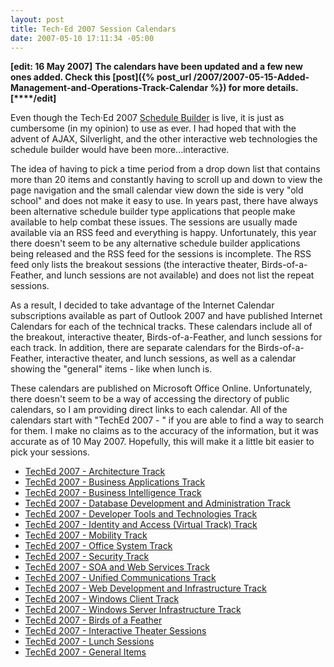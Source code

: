 ```yaml
---
layout: post
title: Tech·Ed 2007 Session Calendars
date: 2007-05-10 17:11:34 -05:00
---
```


**[edit: 16 May 2007]** **The calendars have been updated and a few new ones added. Check this **[**post**]({% post_url /2007/2007-05-15-Added-Management-and-Operations-Track-Calendar %})** for more details. [****/edit]**

Even though the Tech·Ed 2007 [Schedule Builder](https://www.msteched.com/Sessions.aspx) is live, it is just as cumbersome (in my opinion) to use as ever. I had hoped that with the advent of AJAX, Silverlight, and the other interactive web technologies the schedule builder would have been more...interactive.

The idea of having to pick a time period from a drop down list that contains more than 20 items and constantly having to scroll up and down to view the page navigation and the small calendar view down the side is very "old school" and does not make it easy to use. In years past, there have always been alternative schedule builder type applications that people make available to help combat these issues. The sessions are usually made available via an RSS feed and everything is happy. Unfortunately, this year there doesn't seem to be any alternative schedule builder applications being released and the RSS feed for the sessions is incomplete. The RSS feed only lists the breakout sessions (the interactive theater, Birds-of-a-Feather, and lunch sessions are not available) and does not list the repeat sessions.

As a result, I decided to take advantage of the Internet Calendar subscriptions available as part of Outlook 2007 and have published Internet Calendars for each of the technical tracks. These calendars include all of the breakout, interactive theater, Birds-of-a-Feather, and lunch sessions for each track. In addition, there are separate calendars for the Birds-of-a-Feather, interactive theater, and lunch sessions, as well as a calendar showing the "general" items - like when lunch is.

These calendars are published on Microsoft Office Online. Unfortunately, there doesn't seem to be a way of accessing the directory of public calendars, so I am providing direct links to each calendar. All of the calendars start with "TechEd 2007 - " if you are able to find a way to search for them. I make no claims as to the accuracy of the information, but it was accurate as of 10 May 2007. Hopefully, this will make it a little bit easier to pick your sessions.

*   [TechEd 2007 - Architecture Track](webcals://calendars.office.microsoft.com/pubcalstorage/q40rvv4z74713/TechEd_2007_-_Architecture_Track_Calendar.ics) 
*   [TechEd 2007 - Business Applications Track](webcals://calendars.office.microsoft.com/pubcalstorage/q40rvv4z74713/TechEd_2007_-_Business_Applications_Track_Calendar.ics) 
*   [TechEd 2007 - Business Intelligence Track](webcals://calendars.office.microsoft.com/pubcalstorage/q40rvv4z74713/TechEd_2007_-_Business_Intelligence_Track_Calendar.ics) 
*   [TechEd 2007 - Database Development and Administration Track](webcals://calendars.office.microsoft.com/pubcalstorage/q40rvv4z74713/TechEd_2007_-_Database_Development_and_Administration_Track_Calendar.ics) 
*   [TechEd 2007 - Developer Tools and Technologies Track](webcals://calendars.office.microsoft.com/pubcalstorage/q40rvv4z74713/TechEd_2007_-_Developer_Tools_and_Technologies_Track_Calendar.ics) 
*   [TechEd 2007 - Identity and Access (Virtual Track) Track](webcals://calendars.office.microsoft.com/pubcalstorage/q40rvv4z74713/TechEd_2007_-_Identity_and_Access_%28Virtual_Track%29_Track_Calendar.ics) 
*   [TechEd 2007 - Mobility Track](webcals://calendars.office.microsoft.com/pubcalstorage/q40rvv4z74713/TechEd_2007_-_Mobility_Track_Calendar.ics) 
*   [TechEd 2007 - Office System Track](webcals://calendars.office.microsoft.com/pubcalstorage/q40rvv4z74713/TechEd_2007_-_Office_System_Track_Calendar.ics) 
*   [TechEd 2007 - Security Track](webcals://calendars.office.microsoft.com/pubcalstorage/q40rvv4z74713/TechEd_2007_-_Security_Track_Calendar.ics) 
*   [TechEd 2007 - SOA and Web Services Track](webcals://calendars.office.microsoft.com/pubcalstorage/q40rvv4z74713/TechEd_2007_-_SOA_and_Web_Services_Track_Calendar.ics) 
*   [TechEd 2007 - Unified Communications Track](webcals://calendars.office.microsoft.com/pubcalstorage/q40rvv4z74713/TechEd_2007_-_Unified_Communications_Track_Calendar.ics) 
*   [TechEd 2007 - Web Development and Infrastructure Track](webcals://calendars.office.microsoft.com/pubcalstorage/q40rvv4z74713/TechEd_2007_-_Web_Development_and_Infrastructure_Track_Calendar.ics) 
*   [TechEd 2007 - Windows Client Track](webcals://calendars.office.microsoft.com/pubcalstorage/q40rvv4z74713/TechEd_2007_-_Windows_Client_Track_Calendar.ics) 
*   [TechEd 2007 - Windows Server Infrastructure Track](webcals://calendars.office.microsoft.com/pubcalstorage/q40rvv4z74713/TechEd_2007_-_Windows_Server_Infrastructure_Track_Calendar.ics) 
*   [TechEd 2007 - Birds of a Feather](webcals://calendars.office.microsoft.com/pubcalstorage/q40rvv4z74713/TechEd_2007_-_Birds_of_a_Feather_Calendar.ics) 
*   [TechEd 2007 - Interactive Theater Sessions](webcals://calendars.office.microsoft.com/pubcalstorage/q40rvv4z74713/TechEd_2007_-_Interactive_Theater_Sessions_Calendar.ics) 
*   [TechEd 2007 - Lunch Sessions](webcals://calendars.office.microsoft.com/pubcalstorage/q40rvv4z74713/TechEd_2007_-_Lunch_Sessions_Calendar.ics) 
*   [TechEd 2007 - General Items](webcals://calendars.office.microsoft.com/pubcalstorage/q40rvv4z74713/TechEd_2007_-_General_Items_Calendar.ics) 
